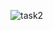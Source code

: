 ![task2](https://github.com/SwanyCastle/oz_be_class/assets/49240318/37a52d81-9075-43e2-a2d0-4fe6328f8ff3)

